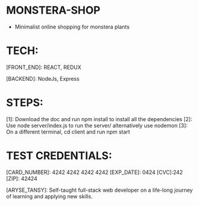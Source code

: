 # MONSTERA-SHOP

- Minimalist online shopping for monstera plants

# TECH:

[FRONT_END]: REACT, REDUX

[BACKEND]: NodeJs, Express

[payment]: STRIPE

# STEPS:

[1]: Download the doc and run npm install to install all the dependencies
[2]: Use node server/index.js to run the server/ alternatively use nodemon
[3]: On a different terminal, cd client and run npm start

# TEST CREDENTIALS:

[CARD_NUMBER]: 4242 4242 4242 4242
[EXP_DATE]: 0424
[CVC]:242
[ZIP]: 42424

[ARYSE_TANSY]: Self-taught full-stack web developer on a life-long journey of learning and applying new skills.
